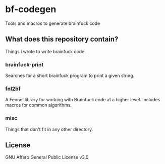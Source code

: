 # bf-codegen
Tools and macros to generate brainfuck code

## What does this repository contain?
Things i wrote to write brainfuck code.

### brainfuck-print
Searches for a short brainfuck program to print a given string.

### fnl2bf
A Fennel library for working with Brainfuck code at a higher level. Includes macros for common algorithms.

### misc
Things that don't fit in any other directory.

## License
GNU Affero General Public License v3.0
